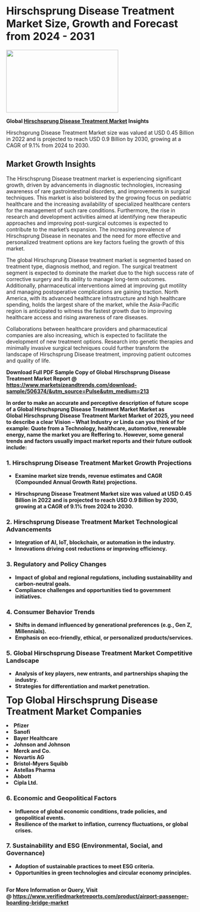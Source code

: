 <H1>Hirschsprung Disease Treatment Market Size, Growth and Forecast from 2024 - 2031</H1><img class="aligncenter size-medium wp-image-584254" src="https://thirdeyenews.in/wp-content/uploads/2024/09/Global-Market-Research-300x168.jpeg" alt="" width="300" height="168" /><p><strong>Global&nbsp;<a href="https://www.marketsizeandtrends.com/download-sample/506374/&amp;utm_source=Pulse&amp;utm_medium=213">Hirschsprung Disease Treatment Market</a> Insights</strong></p><p>Hirschsprung Disease Treatment Market size was valued at USD 0.45 Billion in 2022 and is projected to reach USD 0.9 Billion by 2030, growing at a CAGR of 9.1% from 2024 to 2030.</p><p><h2>Market Growth Insights</h2> <p>The Hirschsprung Disease treatment market is experiencing significant growth, driven by advancements in diagnostic technologies, increasing awareness of rare gastrointestinal disorders, and improvements in surgical techniques. This market is also bolstered by the growing focus on pediatric healthcare and the increasing availability of specialized healthcare centers for the management of such rare conditions. Furthermore, the rise in research and development activities aimed at identifying new therapeutic approaches and improving post-surgical outcomes is expected to contribute to the market’s expansion. The increasing prevalence of Hirschsprung Disease in neonates and the need for more effective and personalized treatment options are key factors fueling the growth of this market.</p> <p><strong></strong></p> <p>The global Hirschsprung Disease treatment market is segmented based on treatment type, diagnosis method, and region. The surgical treatment segment is expected to dominate the market due to the high success rate of corrective surgery and its ability to manage long-term outcomes. Additionally, pharmaceutical interventions aimed at improving gut motility and managing postoperative complications are gaining traction. North America, with its advanced healthcare infrastructure and high healthcare spending, holds the largest share of the market, while the Asia-Pacific region is anticipated to witness the fastest growth due to improving healthcare access and rising awareness of rare diseases.</p> <p>Collaborations between healthcare providers and pharmaceutical companies are also increasing, which is expected to facilitate the development of new treatment options. Research into genetic therapies and minimally invasive surgical techniques could further transform the landscape of Hirschsprung Disease treatment, improving patient outcomes and quality of life.</p> <p><strong></p><p><span class=""><strong>Download Full PDF Sample Copy of Global Hirschsprung Disease Treatment Market Report</strong> @ <a href="https://www.marketsizeandtrends.com/download-sample/506374/&amp;utm_source=Pulse&amp;utm_medium=213" target="_blank">https://www.marketsizeandtrends.com/download-sample/506374/&amp;utm_source=Pulse&amp;utm_medium=213</a></span></p><p>In order to make an accurate and perceptive description of future scope of a Global&nbsp;Hirschsprung Disease Treatment Market Market as Global&nbsp;Hirschsprung Disease Treatment Market Market of 2025, you need to describe a clear Vision &ndash; What Industry or Linda can you think of for example: Quote from a Technology, healthcare, automotive, renewable energy, name the market you are Reffering to. However, some general trends and factors usually impact market reports and their future outlook include:</p><h3>1.&nbsp;<strong>Hirschsprung Disease Treatment Market Growth Projections</strong></h3><ul><li>Examine market size trends, revenue estimates and CAGR (Compounded Annual Growth Rate) projections.</li><li><p>Hirschsprung Disease Treatment Market size was valued at USD 0.45 Billion in 2022 and is projected to reach USD 0.9 Billion by 2030, growing at a CAGR of 9.1% from 2024 to 2030.</p></li></ul><h3>2.&nbsp;<strong>Hirschsprung Disease Treatment Market Technological Advancements</strong></h3><ul><li>Integration of AI, IoT, blockchain, or automation in the industry.</li><li>Innovations driving cost reductions or improving efficiency.</li></ul><h3>3.&nbsp;<strong>Regulatory and Policy Changes</strong></h3><ul><li>Impact of global and regional regulations, including sustainability and carbon-neutral goals.</li><li>Compliance challenges and opportunities tied to government initiatives.</li></ul><h3>4.&nbsp;<strong>Consumer Behavior Trends</strong></h3><ul><li>Shifts in demand influenced by generational preferences (e.g., Gen Z, Millennials).</li><li>Emphasis on eco-friendly, ethical, or personalized products/services.</li></ul><h3>5.&nbsp;<strong>Global Hirschsprung Disease Treatment Market Competitive Landscape</strong></h3><ul><li>Analysis of key players, new entrants, and partnerships shaping the industry.</li><li>Strategies for differentiation and market penetration.</li></ul><p data-pm-slice="1 1 []"><span style="color: inherit; font-family: inherit; font-size: 25px;">Top Global Hirschsprung Disease Treatment Market Companies</span></p><div class="" data-test-id=""><p><li>Pfizer</li><li> Sanofi</li><li> Bayer Healthcare</li><li> Johnson and Johnson</li><li> Merck and Co.</li><li> Novartis AG</li><li> Bristol-Myers Squibb</li><li> Astellas Pharma</li><li> Abbott</li><li> Cipla Ltd.</li></p></div><h3>6.&nbsp;<strong>Economic and Geopolitical Factors</strong></h3><ul><li>Influence of global economic conditions, trade policies, and geopolitical events.</li><li>Resilience of the market to inflation, currency fluctuations, or global crises.</li></ul><h3>7.&nbsp;<strong>Sustainability and ESG (Environmental, Social, and Governance)</strong></h3><ul><li>Adoption of sustainable practices to meet ESG criteria.</li><li>Opportunities in green technologies and circular economy principles.</li></ul><h2><strong style="font-size: 14px;">For More Information or Query, Visit @&nbsp;</strong><a style="background-color: #ffffff; font-size: 14px;" href="https://www.marketsizeandtrends.com/report/hirschsprung-disease-treatment-market/" target="_blank">https://www.verifiedmarketreports.com/product/airport-passenger-boarding-bridge-market</a></h2>
